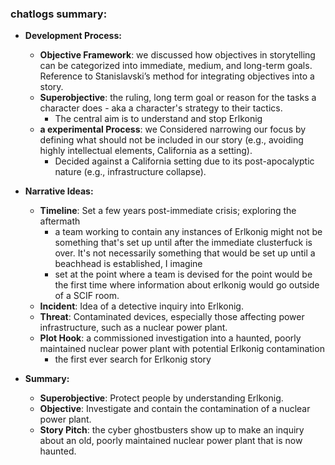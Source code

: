 ### chatlogs summary:

- **Development Process:**
  - **Objective Framework**: we discussed how objectives in storytelling can be categorized into immediate, medium, and long-term goals. Reference to Stanislavski’s method for integrating objectives into a story.
  - **Superobjective**: the ruling, long term goal or reason for the tasks a character does - aka a character's strategy to their tactics.
	  - The central aim is to understand and stop Erlkonig
  - **a experimental Process**: we Considered narrowing our focus by defining what should not be included in our story (e.g., avoiding highly intellectual elements, California as a setting).
	  - Decided against a California setting due to its post-apocalyptic nature (e.g., infrastructure collapse).

- **Narrative Ideas:**
  - **Timeline**: Set a few years post-immediate crisis; exploring the aftermath
	  - a team working to contain any instances of Erlkonig might not be something that's set up until after the immediate clusterfuck is over. It's not necessarily something that would be set up until a beachhead is established, I imagine
	  - set at the point where a team is devised for the point would be the first time where information about erlkonig would go outside of a SCIF room.
  - **Incident**: Idea of a detective inquiry into Erlkonig.
  - **Threat**: Contaminated devices, especially those affecting power infrastructure, such as a nuclear power plant.
  - **Plot Hook**: a commissioned investigation into a haunted, poorly maintained nuclear power plant with potential Erlkonig contamination
	  - the first ever search for Erlkonig story

- **Summary:**
  - **Superobjective**: Protect people by understanding Erlkonig.
  - **Objective**: Investigate and contain the contamination of a nuclear power plant.
  - **Story Pitch**: the cyber ghostbusters show up to make an inquiry about an old, poorly maintained nuclear power plant that is now haunted.